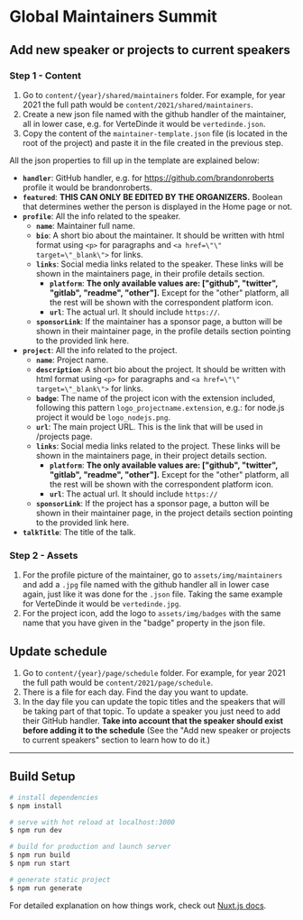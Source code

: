 # Global Maintainers Summit

## Add new speaker or projects to current speakers

### Step 1 - Content

1. Go to `content/{year}/shared/maintainers` folder. For example, for year 2021 the full path would be `content/2021/shared/maintainers`.
2. Create a new json file named with the github handler of the maintainer, all in lower case, e.g. for VerteDinde it would be `vertedinde.json`.
3. Copy the content of the `maintainer-template.json` file (is located in the root of the project) and paste it in the file created in the previous step.

All the json properties to fill up in the template are explained below:

- **`handler`**: GitHub handler, e.g. for https://github.com/brandonroberts profile it would be brandonroberts.
- **`featured`**: **THIS CAN ONLY BE EDITED BY THE ORGANIZERS.** Boolean that determines wether the person is displayed in the Home page or not.
- **`profile`**: All the info related to the speaker.
  - **`name`**: Maintainer full name.
  - **`bio`**: A short bio about the maintainer. It should be written with html format using `<p>` for paragraphs and `<a href=\"\" target=\"_blank\">` for links.
  - **`links`**: Social media links related to the speaker. These links will be shown in the maintainers page, in their profile details section.
    - **`platform`**: **The only available values are: ["github", "twitter", "gitlab", "readme", "other"].** Except for the "other" platform, all the rest will be shown with the correspondent platform icon.
    - **`url`**: The actual url. It should include `https://`.
  - **`sponsorLink`**: If the maintainer has a sponsor page, a button will be shown in their maintainer page, in the profile details section pointing to the provided link here.
- **`project`**: All the info related to the project.
  - **`name`**: Project name.
  - **`description`**: A short bio about the project. It should be written with html format using `<p>` for paragraphs and `<a href=\"\" target=\"_blank\">` for links.
  - **`badge`**: The name of the project icon with the extension included, following this pattern `logo_projectname.extension`, e.g.: for node.js project it would be `logo_nodejs.png`.
  - **`url`**: The main project URL. This is the link that will be used in /projects page.
  - **`links`**: Social media links related to the project. These links will be shown in the maintainers page, in their project details section.
    - **`platform`**: **The only available values are: ["github", "twitter", "gitlab", "readme", "other"].** Except for the "other" platform, all the rest will be shown with the correspondent platform icon.
    - **`url`**: The actual url. It should include `https://`
  - **`sponsorLink`**: If the project has a sponsor page, a button will be shown in their maintainer page, in the project details section pointing to the provided link here.
- **`talkTitle`**: The title of the talk.

### Step 2 - Assets

1. For the profile picture of the maintainer, go to `assets/img/maintainers` and add a `.jpg` file named with the github handler all in lower case again, just like it was done for the `.json` file. Taking the same example for VerteDinde it would be `vertedinde.jpg`.
2. For the project icon, add the logo to `assets/img/badges` with the same name that you have given in the "badge" property in the json file.

## Update schedule

1. Go to `content/{year}/page/schedule` folder. For example, for year 2021 the full path would be `content/2021/page/schedule`.
2. There is a file for each day. Find the day you want to update.
3. In the day file you can update the topic titles and the speakers that will be taking part of that topic. To update a speaker you just need to add their GitHub handler. **Take into account that the speaker should exist before adding it to the schedule** (See the "Add new speaker or projects to current speakers" section to learn how to do it.)

---

## Build Setup

```bash
# install dependencies
$ npm install

# serve with hot reload at localhost:3000
$ npm run dev

# build for production and launch server
$ npm run build
$ npm run start

# generate static project
$ npm run generate
```

For detailed explanation on how things work, check out [Nuxt.js docs](https://nuxtjs.org).
